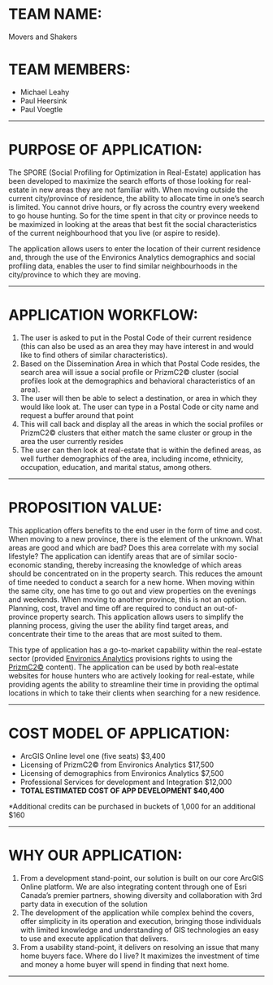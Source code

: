 # TEAM NAME: #
Movers and Shakers

# TEAM MEMBERS: #
- Michael Leahy
- Paul Heersink
- Paul Voegtle

----------

# PURPOSE OF APPLICATION: #
The SPORE (Social Profiling for Optimization in Real-Estate) application has been developed to maximize the search efforts of those looking for real-estate in new areas they are not familiar with.  When moving outside the current city/province of residence, the ability to allocate time in one’s search is limited.  You cannot drive hours, or fly across the country every weekend to go house hunting.  So for the time spent in that city or province needs to be maximized in looking at the areas that best fit the social characteristics of the current neighbourhood that you live (or aspire to reside).

The application allows users to enter the location of  their current residence and, through the use of the Environics Analytics demographics and social profiling data, enables the user to find similar neighbourhoods in the city/province to which they are moving.

----------

# APPLICATION WORKFLOW: #
1. The user is asked to put in the Postal Code of their current residence (this can also be used as an area they may have interest in and would like to find others of similar characteristics).
1. Based on the Dissemination Area in which that Postal Code resides, the search area will issue a social profile or PrizmC2© cluster (social profiles look at the demographics and behavioral characteristics of an area).
1. The user will then be able to select a destination, or area in which they would like look at.  The user can type in a Postal Code or city name and request a buffer around that point
1. This will call back and display all the areas in which the social profiles or PrizmC2© clusters that either match the same cluster or group in the area the user currently resides
1. The user  can then look at real-estate that is within the defined areas, as well further demographics of the area, including income, ethnicity, occupation, education, and marital status, among others.

----------

# PROPOSITION VALUE: #
This application offers benefits to the end user in the form of time and cost.  When moving to a new province, there is the element of the unknown.  What areas are good and which are bad? Does this area correlate with my social lifestyle? The application can identify areas that are of similar socio-economic standing, thereby increasing the knowledge of which areas should be concentrated on in the property search. This reduces the amount of time needed to conduct a search for a new home. When moving within the same city, one has time to go out and view properties on the evenings and weekends. When moving to another province, this is not an option.  Planning, cost, travel and time off are required to conduct an out-of-province property search. This application allows users to simplify the planning process, giving the user the ability find target areas, and concentrate their time to the areas that are most suited to them.

This type of application has a go-to-market capability within the real-estate sector (provided [Environics Analytics](http://www.environicsanalytics.ca/ "Environics Analytics") provisions rights to using the [PrizmC2©](http://www.environicsanalytics.ca/data/segmentation/prizmc2 "PrizmC2") content). The application can be used by both real-estate websites for house hunters who are actively looking for real-estate, while providing agents the ability to streamline their time in providing the optimal locations in which to take their clients when searching for a new residence.

----------

# COST MODEL OF APPLICATION: #
- ArcGIS Online level one (five seats)					$3,400
- Licensing of PrizmC2© from Environics Analytics		$17,500
- Licensing of demographics from Environics Analytics	$7,500
- Professional Services for development and Integration	$12,000
- **TOTAL ESTIMATED COST OF APP DEVELOPMENT				$40,400**

*Additional credits can be purchased in buckets of 1,000 for an additional $160

----------

# WHY OUR APPLICATION: #
1. From a development stand-point, our solution is built on our core ArcGIS Online platform. We are also integrating content through one of Esri Canada’s premier partners, showing diversity and collaboration with 3rd party data in execution of the solution  
1. The development of the application while complex behind the covers, offer simplicity in its operation and execution, bringing those individuals with limited knowledge and understanding of GIS technologies an easy to use and execute application that delivers.
1. From a usability stand-point, it delivers on resolving an issue that many home buyers face. Where do I live?  It maximizes the investment of time and money a home buyer will spend in finding that next home.

----------
